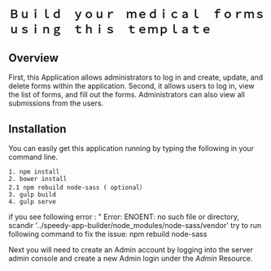 Ｂｕｉｌｄ　ｙｏｕｒ　ｍｅｄｉｃａｌ　ｆｏｒｍｓ　ｕｓｉｎｇ　ｔｈｉｓ　ｔｅｍｐｌａｔｅ
---------------------------------

Overview
--------

First, this Application allows administrators to log in and create, update, and delete forms within the application. Second, it allows users to log in, view the list of forms, and fill out the forms. Administrators can also view all submissions from the users. 


Installation
--------------
You can easily get this application running by typing the following in your command line.

```
1. npm install
2. bower install
2.1 npm rebuild node-sass ( optional）
3. gulp build
4. gulp serve
```
if you see following error : " Error: ENOENT: no such file or directory, scandir '../speedy-app-builder/node_modules/node-sass/vendor'
try to run following command to fix the issue:
npm rebuild node-sass

Next you will need to create an Admin account by logging into the server admin console and create a new
Admin login under the *Admin* Resource.
